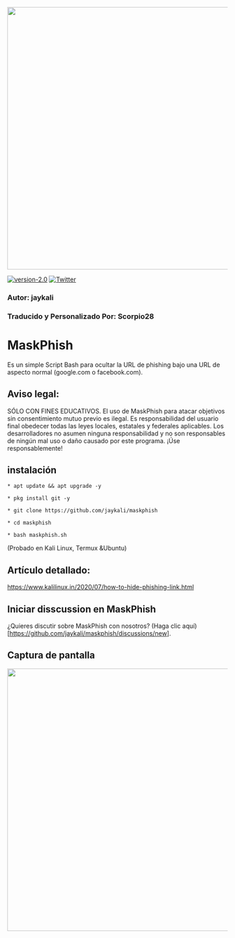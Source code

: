 <p align="center">
	<img src="https://i.imgur.com/plp3lJu.jpg" width="600px" hight="100px">
</p>

[![version-2.0](https://img.shields.io/badge/MaskPhish-2.0-green)](https://github.com/jaykali/maskphish/releases/tag/2.0)	[![Twitter](https://img.shields.io/twitter/url/https/twitter.com/cloudposse.svg?style=social&label=Follow%20%40KaliLinux_in)](https://twitter.com/KaliLinux_in)
### Autor: jaykali

### Traducido y Personalizado Por: Scorpio28

# MaskPhish
Es un simple Script Bash para ocultar la URL de phishing bajo una URL de aspecto normal (google.com o facebook.com).


## Aviso legal:
SÓLO CON FINES EDUCATIVOS. El uso de MaskPhish para atacar objetivos sin consentimiento mutuo previo es ilegal. Es responsabilidad del usuario final obedecer todas las leyes locales, estatales y federales aplicables. Los desarrolladores no asumen ninguna responsabilidad y no son responsables de ningún mal uso o daño causado por este programa. ¡Úse responsablemente!

## instalación 

```
* apt update && apt upgrade -y

* pkg install git -y

* git clone https://github.com/jaykali/maskphish

* cd maskphish

* bash maskphish.sh
```
(Probado en Kali Linux, Termux &Ubuntu)
## Artículo detallado:
https://www.kalilinux.in/2020/07/how-to-hide-phishing-link.html

## Iniciar disscussion en MaskPhish
¿Quieres discutir sobre MaskPhish con nosotros? (Haga clic aquí) [https://github.com/jaykali/maskphish/discussions/new].

## Captura de pantalla
<p align="center">
	<img src="https://i.imgur.com/1JsWv4I.png" width="600px">
</p>
